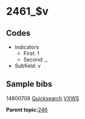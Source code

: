 # 2461\_$v

## Codes

-   Indicators
    -   First: 1
    -   Second: \_
-   Subfield: v

## Sample bibs

14800708 [Quicksearch](https://search.library.yale.edu/catalog/14800708) [VXWS](http://prodorbis.library.yale.edu:7014/vxws/GetHoldingsService?bibId=14800708)

**Parent topic:**[246](../../tags/246/246.md)

